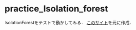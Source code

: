 # practice_Isolation_forest
IsolationForestをテストで動かしてみる．
[このサイト](https://zero2one.jp/learningblog/what-is-isolation-forest/?srsltid=AfmBOopMYcTa5LaQruJMvajJoU-nELl4hEKSJ9pduvptZc129ECYU2DR)を元に作成．